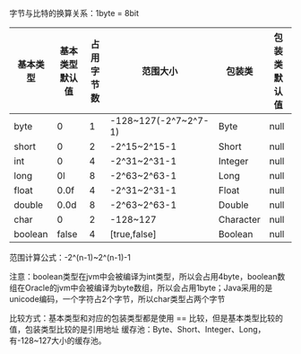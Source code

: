 字节与比特的换算关系：1byte = 8bit

| 基本类型 | 基本类型默认值 | 占用字节数 | 范围大小 | 包装类 | 包装类默认值 |
| --- | --- | --- | --- | --- | --- |
| byte | 0 | 1 | -128~127(-2^7~2^7-1) | Byte | null |
| short | 0 | 2 | -2^15~2^15-1 | Short | null |
| int | 0 | 4 | -2^31~2^31-1 | Integer | null |
| long | 0l | 8 | -2^63~2^63-1 | Long | null |
| float | 0.0f | 4 | -2^31~2^31-1 | Float | null |
| double | 0.0d | 8 | -2^63~2^63-1 | Double | null |
| char | 0 | 2 | -128~127 | Character | null |
| boolean | false | 4 | [true,false] | Boolean | null |


范围计算公式：-2^(n-1)~2^(n-1)-1

注意：boolean类型在jvm中会被编译为int类型，所以会占用4byte，boolean数组在Oracle的jvm中会被编译为byte数组，所以会占用1byte；Java采用的是unicode编码，一个字符占2个字节，所以char类型占两个字节

比较方式：基本类型和对应的包装类型都是使用 == 比较，但是基本类型比较的值，包装类型比较的是引用地址
缓存池：Byte、Short、Integer、Long，有-128~127大小的缓存池。